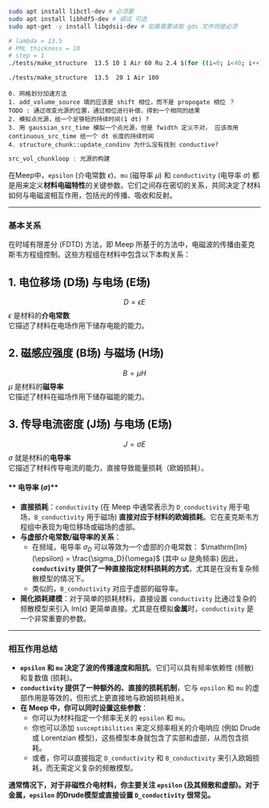 ``` bash
sudo apt install libctl-dev # 必须要
sudo apt install libhdf5-dev # 调试 可选
sudo apt-get -y install libgdsii-dev # 如果需要读取 gds 文件则是必须
```

``` bash
# lambda = 13.5
# PML thickness = 10
# step = 1
./tests/make_structure  13.5 10 1 Air 60 Ru 2.4 $(for ((i=0; i<40; i++)); do echo Si 4 Mo 2.8; done) LTEM 104

./tests/make_structure  13.5  20 1 Air 100
```


``` 问题
0. 网格划分加速方法
1. add_volume_source 填的应该是 shift 相位，而不是 propogate 相位 ？
TODO : 通过改变光源的位置，通过相位进行补偿，得到一个相同的结果
2. 模拟点光源，给一个足够短的持续时间(1 dt) ? 
3. 用 gaussian_src_time 模拟一个点光源，但是 fwidth 定义不对， 应该改用 continuous_src_time 给一个 dt 长度的持续时间
4. structure_chunk::update_condinv 为什么没有找到 conductive?
```

```c++
src_vol_chunkloop : 光源的构建
```


在Meep中，`epsilon` (介电常数 $\epsilon$)、`mu` (磁导率 $\mu$) 和 `conductivity` (电导率 $\sigma$) 都是用来定义**材料电磁特性**的关键参数。它们之间存在密切的关系，共同决定了材料如何与电磁波相互作用，包括光的传播、吸收和反射。

---

### **基本关系**

在时域有限差分 (FDTD) 方法，即 Meep 所基于的方法中，电磁波的传播由麦克斯韦方程组控制。这些方程组在材料中包含以下本构关系：

## 1. 电位移场 (D场) 与电场 (E场)

$$D = \epsilon E$$
$\epsilon$ 是材料的**介电常数**  
它描述了材料在电场作用下储存电能的能力。

## 2. 磁感应强度 (B场) 与磁场 (H场)
$$B = \mu H$$
$\mu$ 是材料的**磁导率**  
它描述了材料在磁场作用下储存磁能的能力。


## 3. 传导电流密度 (J场) 与电场 (E场)
$$J = \sigma E$$
$\sigma$ 就是材料的**电导率**  
它描述了材料传导电流的能力，直接导致能量损耗（欧姆损耗）。


#### ** 电导率 ($\sigma$)**

* **直接损耗**：`conductivity` (在 Meep 中通常表示为 `D_conductivity` 用于电场，`B_conductivity` 用于磁场) **直接对应于材料的欧姆损耗**。它在麦克斯韦方程组中表现为电位移场或磁场的虚部。
* **与虚部介电常数/磁导率的关系**：
    * 在频域，电导率 $\sigma_D$ 可以等效为一个虚部的介电常数：
        $\mathrm{Im}(\epsilon) = \frac{\sigma_D}{\omega}$ (其中 $\omega$ 是角频率)
        因此，**`conductivity` 提供了一种直接指定材料损耗的方式**，尤其是在没有复杂频散模型的情况下。
    * 类似的，`B_conductivity` 对应于虚部的磁导率。
* **简化损耗建模**：对于简单的损耗材料，直接设置 `conductivity` 比通过复杂的频散模型来引入 $\mathrm{Im}(\epsilon)$ 更简单直接。尤其是在模拟**金属**时，`conductivity` 是一个非常重要的参数。

---

### **相互作用总结**

* **`epsilon` 和 `mu` 决定了波的传播速度和阻抗**。它们可以具有频率依赖性 (频散) 和复数值 (损耗)。
* **`conductivity` 提供了一种额外的、直接的损耗机制**，它与 `epsilon` 和 `mu` 的虚部作用是等效的，但形式上更直接地与欧姆损耗相关。
* **在 Meep 中，你可以同时设置这些参数**：
    * 你可以为材料指定一个频率无关的 `epsilon` 和 `mu`。
    * 你也可以添加 `susceptibilities` 来定义频率相关的介电响应 (例如 Drude 或 Lorentzian 模型)，这些模型本身就包含了实部和虚部，从而包含损耗。
    * 或者，你可以直接指定 `D_conductivity` 和 `B_conductivity` 来引入欧姆损耗，而无需定义复杂的频散模型。

**通常情况下，对于非磁性介电材料，你主要关注 `epsilon` (及其频散和虚部)。对于金属，`epsilon` 的Drude模型或直接设置 `D_conductivity` 很常见。**

